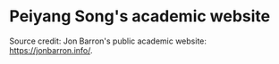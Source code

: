 # Peiyang Song's academic website

Source credit: Jon Barron's public academic website: https://jonbarron.info/.

